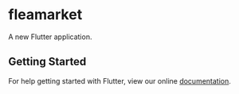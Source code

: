 # fleamarket

A new Flutter application.

## Getting Started

For help getting started with Flutter, view our online
[documentation](https://flutter.io/).

